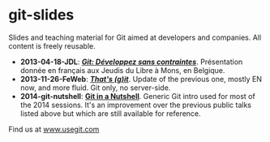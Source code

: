 git-slides
============

Slides and teaching material for Git aimed at developers and companies.
All content is freely reusable.

* **2013-04-18-JDL**: [**_Git: Développez sans contraintes_**](https://github.com/cetic/git-slides/blob/master/presentations/2013-04-18-JDL/git-jdl-2013-fr.pdf?raw=true). Présentation donnée en français aux Jeudis du Libre à Mons, en Belgique.
* **2013-11-26-FeWeb**: [**_That's (g)it_**](https://github.com/cetic/git-slides/blob/master/presentations/2013-11-26-FeWeb/git-feweb-2013-en.pdf?raw=true). Update of the previous one, mostly EN now, and more fluid. Git only, no server-side.
* **2014-git-nutshell**: [**Git in a Nutshell**](https://github.com/cetic/git-slides/blob/master/presentations/2014-git-nutshell/git-2014-nutshell.pdf?raw=true). Generic Git intro used for most of the 2014 sessions. It's an improvement over the previous public talks listed above but which are still available for reference.

Find us at www.usegit.com